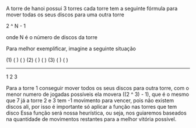 A torre de hanoi possui 3 torres
cada torre tem a seguinte fórmula para mover todas os seus discos para uma outra torre

2 ^ N - 1

onde N é o número de discos da torre

Para melhor exemplificar, imagine a seguinte situação

(1) ( ) ( )
(2) ( ) ( )
(3) ( ) ( )
___________
 1   2   3  

Para a torre 1 conseguir mover todos os seus discos para outra torre, com o menor numero de jogadas possíveis
ela movera ((2 ^ 3) - 1), que é o mesmo que 7
já a torre 2 e 3 tem -1 movimento para vencer, pois não existem discos ali, por isso é importante só aplicar a função nas torres que tem disco
Essa função será nossa heurística, ou seja, nos guiaremos baseados na quantidade de movimentos restantes para a melhor vitória possivel.
